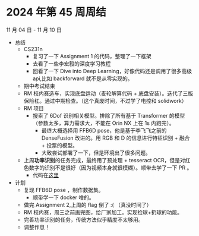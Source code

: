 # 2024 年第 45 周周结

11 月 04 日 - 11 月 10 日

- 总结
    - CS231n
        - 复习了一下 Assignment 1 的代码，整理了一下框架
        - 去看了一些李宏毅的深度学习教程
        - 回看了一下 Dive into Deep Learning，好像代码还是调用了很多高级 api,比如 backforward 就不是从零实现的。
    - 期中考试结束
    - RM 校内赛造车，实现底盘运动（麦轮解算代码 + 底盘安装）。迭代了三版保险杠。通过中期检查。（这个真废时间，不过学了电控和 solidwork）
    - RM 项目
      - 搜索了 6Dof 识别相关模型。排除了所有基于 Transformer 的模型（参数太多，算力需求大，不能在 Orin NX 上在 1s 内跑完）。
        - 最终大概选择用 FFB6D pose，他是基于李飞飞之前的 DenseFusion 改进的。用 RGB 和 D 的信息进行特征识别 + 融合 + 投票的模型。
        - 大致尝试部署了一下，但是环境出了很多问题。
    - 上周**功率识别**的任务完成，最终用了预处理 + tesseract OCR，但是对红色数字的识别不是很好（因为视频本身就很模糊）。顺带去学了一下 PR 。
      - 代码在[这里](https://github.com/WncFht/Power-OCR-Video-Analyzer)
- 计划
    - 复现 FFB6D pose ，制作数据集。
      - 顺带学一下 docker 啥的。
    - 做完 Assignment 2,上周的 flag 倒了 :( （真没时间了）
    - RM 校内赛，周三之前画完图，给厂家加工。实现捡球+扔球的功能。
    - 完善功率识别的任务，传统方法似乎精度不太够用。
    - 调整作息！